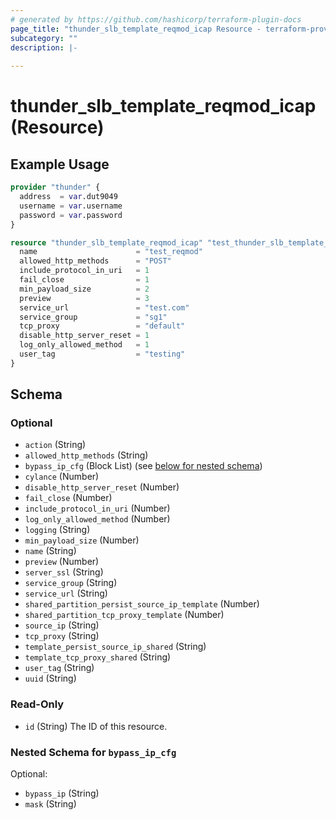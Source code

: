 ```yaml
---
# generated by https://github.com/hashicorp/terraform-plugin-docs
page_title: "thunder_slb_template_reqmod_icap Resource - terraform-provider-thunder"
subcategory: ""
description: |-
  
---
```


# thunder_slb_template_reqmod_icap (Resource)



## Example Usage

```terraform
provider "thunder" {
  address  = var.dut9049
  username = var.username
  password = var.password
}

resource "thunder_slb_template_reqmod_icap" "test_thunder_slb_template_reqmod_icap" {
  name                      = "test_reqmod"
  allowed_http_methods      = "POST"
  include_protocol_in_uri   = 1
  fail_close                = 1
  min_payload_size          = 2
  preview                   = 3
  service_url               = "test.com"
  service_group             = "sg1"
  tcp_proxy                 = "default"
  disable_http_server_reset = 1
  log_only_allowed_method   = 1
  user_tag                  = "testing"
}
```

<!-- schema generated by tfplugindocs -->
## Schema

### Optional

- `action` (String)
- `allowed_http_methods` (String)
- `bypass_ip_cfg` (Block List) (see [below for nested schema](#nestedblock--bypass_ip_cfg))
- `cylance` (Number)
- `disable_http_server_reset` (Number)
- `fail_close` (Number)
- `include_protocol_in_uri` (Number)
- `log_only_allowed_method` (Number)
- `logging` (String)
- `min_payload_size` (Number)
- `name` (String)
- `preview` (Number)
- `server_ssl` (String)
- `service_group` (String)
- `service_url` (String)
- `shared_partition_persist_source_ip_template` (Number)
- `shared_partition_tcp_proxy_template` (Number)
- `source_ip` (String)
- `tcp_proxy` (String)
- `template_persist_source_ip_shared` (String)
- `template_tcp_proxy_shared` (String)
- `user_tag` (String)
- `uuid` (String)

### Read-Only

- `id` (String) The ID of this resource.

<a id="nestedblock--bypass_ip_cfg"></a>
### Nested Schema for `bypass_ip_cfg`

Optional:

- `bypass_ip` (String)
- `mask` (String)


